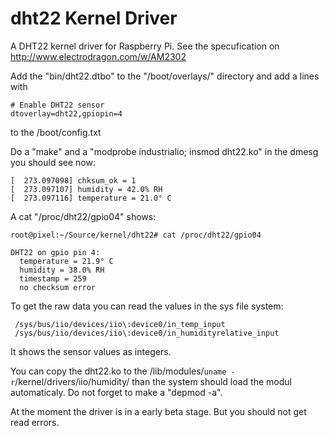 # dht22 Kernel Driver

A DHT22 kernel driver for Raspberry Pi.
See the specufication on http://www.electrodragon.com/w/AM2302

Add the "bin/dht22.dtbo" to the "/boot/overlays/" directory and add a lines with

```
# Enable DHT22 sensor
dtoverlay=dht22,gpiopin=4
```
to the /boot/config.txt

Do a "make" and a "modprobe industrialio; insmod dht22.ko" in the dmesg you should see now:

```
[  273.097098] chksum_ok = 1
[  273.097107] humidity = 42.0% RH
[  273.097116] temperature = 21.0° C
```

A cat "/proc/dht22/gpio04" shows:

```
root@pixel:~/Source/kernel/dht22# cat /proc/dht22/gpio04

DHT22 on gpio pin 4:
  temperature = 21.9° C
  humidity = 38.0% RH
  timestamp = 259
  no checksum error
```

To get the raw data you can read the values in the sys file system:

```
 /sys/bus/iio/devices/iio\:device0/in_temp_input
 /sys/bus/iio/devices/iio\:device0/in_humidityrelative_input
```

It shows the sensor values as integers.

You can copy the dht22.ko to the /lib/modules/`uname -r`/kernel/drivers/iio/humidity/ than the system  should load the modul automaticaly.
Do not forget to make a "depmod -a".

At the moment the driver is in a early beta stage.
But you should not get read errors.
